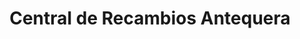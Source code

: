 ---
title: "Central de Recambios Antequera"
url: /antequera/central-de-recambios-antequera/
shop: piezas de automóviles
---
